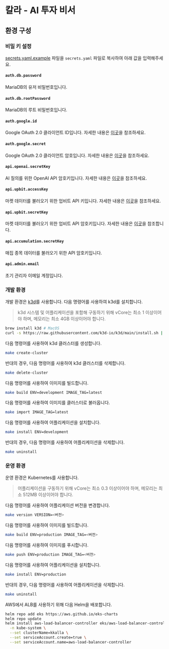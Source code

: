 # 칼라 - AI 투자 비서

## 환경 구성

### 비밀 키 설정

[secrets.yaml.example](secrets.yaml.example) 파일을 `secrets.yaml` 파일로 복사하여 아래 값을 입력해주세요.

#### `auth.db.password`

MariaDB의 유저 비밀번호입니다.

#### `auth.db.rootPassword`

MariaDB의 루트 비밀번호입니다.

#### `auth.google.id`

Google OAuth 2.0 클라이언트 ID입니다. 자세한 내용은 [이곳](https://developers.google.com/identity/protocols/oauth2/web-server?hl=ko)을 참조하세요.

#### `auth.google.secret`

Google OAuth 2.0 클라이언트 암호입니다. 자세한 내용은 [이곳](https://developers.google.com/identity/protocols/oauth2/web-server?hl=ko)을 참조하세요.

#### `api.openai.secretKey`

AI 질의를 위한 OpenAI API 암호키입니다. 자세한 내용은 [이곳](https://platform.openai.com/docs/quickstart)을 참조하세요.

#### `api.upbit.accessKey`

마켓 데이터를 불러오기 위한 업비트 API 키입니다. 자세한 내용은 [이곳](https://upbit.com/service_center/open_api_guide)을 참조하세요.

#### `api.upbit.secretKey`

마켓 데이터를 불러오기 위한 업비트 API 암호키입니다. 자세한 내용은 [이곳](https://upbit.com/service_center/open_api_guide)을 참조합니다.

#### `api.accumulation.secretKey`

매집 종목 데이터를 불러오기 위한 API 암호키입니다.

#### `api.admin.email`

초기 관리자 이메일 계정입니다.

### 개발 환경

개발 환경은 [k3d](https://k3d.io/)를 사용합니다. 다음 명령어를 사용하여 k3d를 설치합니다.

> k3d 시스템 및 어플리케이션을 포함해 구동하기 위해 vCore는 최소 1 이상이어야 하며, 메모리는 최소 4GB 이상이어야 합니다.

```bash
brew install k3d # MacOS
curl -s https://raw.githubusercontent.com/k3d-io/k3d/main/install.sh | bash # Linux
```

다음 명령어를 사용하여 k3d 클러스터를 생성합니다.

```bash
make create-cluster
```

반대의 경우, 다음 명령어를 사용하여 k3d 클러스터를 삭제합니다.

```bash
make delete-cluster
```

다음 명령어를 사용하여 이미지를 빌드합니다.

```bash
make build ENV=development IMAGE_TAG=latest
```

다음 명령어를 사용하여 이미지를 클러스터로 불러옵니다.

```bash
make import IMAGE_TAG=latest
```

다음 명령어를 사용하여 어플리케이션을 설치합니다.

```bash
make install ENV=development
```

반대의 경우, 다음 명령어를 사용하여 어플리케이션을 삭제합니다.

```bash
make uninstall
```

### 운영 환경

운영 환경은 Kubernetes를 사용합니다.

> 어플리케이션을 구동하기 위해 vCore는 최소 0.3 이상이어야 하며, 메모리는 최소 512MB 이상이어야 합니다.

다음 명령어를 사용하여 어플리케이션 버전을 변경합니다.

```bash
make version VERSION=<버전>
```

다음 명령어를 사용하여 이미지를 빌드합니다.

```bash
make build ENV=production IMAGE_TAG=<버전>
```

다음 명령어를 사용하여 이미지를 푸시합니다.

```bash
make push ENV=production IMAGE_TAG=<버전>
```

다음 명령어를 사용하여 어플리케이션을 설치합니다.

```bash
make install ENV=production
```

반대의 경우, 다음 명령어를 사용하여 어플리케이션을 삭제합니다.

```bash
make uninstall
```

AWS에서 ALB를 사용하기 위해 다음 Helm을 배포합니다.

```bash
helm repo add eks https://aws.github.io/eks-charts
helm repo update
helm install aws-load-balancer-controller eks/aws-load-balancer-controller \
  -n kube-system \
  --set clusterName=kkalla \
  --set serviceAccount.create=true \
  --set serviceAccount.name=aws-load-balancer-controller
```
